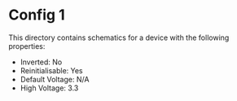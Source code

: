# Config 1

This directory contains schematics for a device with the following properties:

- Inverted: No  
- Reinitialisable: Yes  
- Default Voltage: N/A  
- High Voltage: 3.3  
